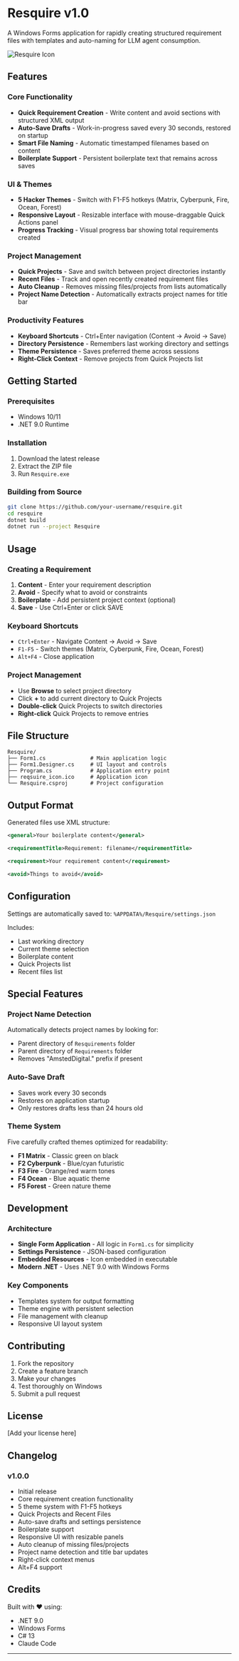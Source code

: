 # Resquire v1.0

A Windows Forms application for rapidly creating structured requirement files with templates and auto-naming for LLM agent consumption.

![Resquire Icon](Resquire/reqsuire_icon.ico)

## Features

### Core Functionality
- **Quick Requirement Creation** - Write content and avoid sections with structured XML output
- **Auto-Save Drafts** - Work-in-progress saved every 30 seconds, restored on startup
- **Smart File Naming** - Automatic timestamped filenames based on content
- **Boilerplate Support** - Persistent boilerplate text that remains across saves

### UI & Themes
- **5 Hacker Themes** - Switch with F1-F5 hotkeys (Matrix, Cyberpunk, Fire, Ocean, Forest)
- **Responsive Layout** - Resizable interface with mouse-draggable Quick Actions panel
- **Progress Tracking** - Visual progress bar showing total requirements created

### Project Management
- **Quick Projects** - Save and switch between project directories instantly
- **Recent Files** - Track and open recently created requirement files
- **Auto Cleanup** - Removes missing files/projects from lists automatically
- **Project Name Detection** - Automatically extracts project names for title bar

### Productivity Features
- **Keyboard Shortcuts** - Ctrl+Enter navigation (Content → Avoid → Save)
- **Directory Persistence** - Remembers last working directory and settings
- **Theme Persistence** - Saves preferred theme across sessions
- **Right-Click Context** - Remove projects from Quick Projects list

## Getting Started

### Prerequisites
- Windows 10/11
- .NET 9.0 Runtime

### Installation
1. Download the latest release
2. Extract the ZIP file
3. Run `Resquire.exe`

### Building from Source
```bash
git clone https://github.com/your-username/resquire.git
cd resquire
dotnet build
dotnet run --project Resquire
```

## Usage

### Creating a Requirement
1. **Content** - Enter your requirement description
2. **Avoid** - Specify what to avoid or constraints
3. **Boilerplate** - Add persistent project context (optional)
4. **Save** - Use Ctrl+Enter or click SAVE

### Keyboard Shortcuts
- `Ctrl+Enter` - Navigate Content → Avoid → Save
- `F1-F5` - Switch themes (Matrix, Cyberpunk, Fire, Ocean, Forest)
- `Alt+F4` - Close application

### Project Management
- Use **Browse** to select project directory
- Click **+** to add current directory to Quick Projects
- **Double-click** Quick Projects to switch directories
- **Right-click** Quick Projects to remove entries

## File Structure

```
Resquire/
├── Form1.cs              # Main application logic
├── Form1.Designer.cs     # UI layout and controls
├── Program.cs            # Application entry point
├── reqsuire_icon.ico     # Application icon
└── Resquire.csproj       # Project configuration
```

## Output Format

Generated files use XML structure:
```xml
<general>Your boilerplate content</general>

<requirementTitle>Requirement: filename</requirementTitle>

<requirement>Your requirement content</requirement>

<avoid>Things to avoid</avoid>
```

## Configuration

Settings are automatically saved to:
`%APPDATA%/Resquire/settings.json`

Includes:
- Last working directory
- Current theme selection
- Boilerplate content
- Quick Projects list
- Recent files list

## Special Features

### Project Name Detection
Automatically detects project names by looking for:
- Parent directory of `Resquirements` folder
- Parent directory of `Requirements` folder
- Removes "AmstedDigital." prefix if present

### Auto-Save Draft
- Saves work every 30 seconds
- Restores on application startup
- Only restores drafts less than 24 hours old

### Theme System
Five carefully crafted themes optimized for readability:
- **F1 Matrix** - Classic green on black
- **F2 Cyberpunk** - Blue/cyan futuristic
- **F3 Fire** - Orange/red warm tones
- **F4 Ocean** - Blue aquatic theme
- **F5 Forest** - Green nature theme

## Development

### Architecture
- **Single Form Application** - All logic in `Form1.cs` for simplicity
- **Settings Persistence** - JSON-based configuration
- **Embedded Resources** - Icon embedded in executable
- **Modern .NET** - Uses .NET 9.0 with Windows Forms

### Key Components
- Templates system for output formatting
- Theme engine with persistent selection
- File management with cleanup
- Responsive UI layout system

## Contributing

1. Fork the repository
2. Create a feature branch
3. Make your changes
4. Test thoroughly on Windows
5. Submit a pull request

## License

[Add your license here]

## Changelog

### v1.0.0
- Initial release
- Core requirement creation functionality
- 5 theme system with F1-F5 hotkeys
- Quick Projects and Recent Files
- Auto-save drafts and settings persistence
- Boilerplate support
- Responsive UI with resizable panels
- Auto cleanup of missing files/projects
- Project name detection and title bar updates
- Right-click context menus
- Alt+F4 support

## Credits

Built with ❤️ using:
- .NET 9.0
- Windows Forms
- C# 13
- Claude Code

---
